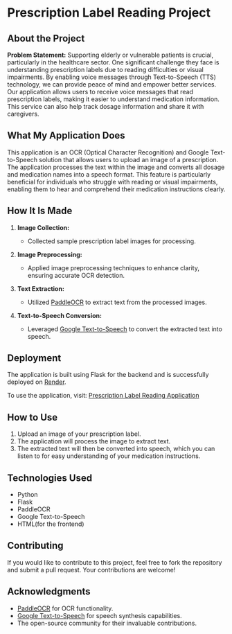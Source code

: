 # Prescription Label Reading Project

## About the Project

**Problem Statement:**
Supporting elderly or vulnerable patients is crucial, particularly in the healthcare sector. One significant challenge they face is understanding prescription labels due to reading difficulties or visual impairments. By enabling voice messages through Text-to-Speech (TTS) technology, we can provide peace of mind and empower better services. Our application allows users to receive voice messages that read prescription labels, making it easier to understand medication information. This service can also help track dosage information and share it with caregivers.

## What My Application Does

This application is an OCR (Optical Character Recognition) and Google Text-to-Speech solution that allows users to upload an image of a prescription. The application processes the text within the image and converts all dosage and medication names into a speech format. This feature is particularly beneficial for individuals who struggle with reading or visual impairments, enabling them to hear and comprehend their medication instructions clearly.

## How It Is Made

1. **Image Collection:**
   - Collected sample prescription label images for processing.
   
2. **Image Preprocessing:**
   - Applied image preprocessing techniques to enhance clarity, ensuring accurate OCR detection.

3. **Text Extraction:**
   - Utilized [PaddleOCR](https://github.com/PaddlePaddle/PaddleOCR) to extract text from the processed images.

4. **Text-to-Speech Conversion:**
   - Leveraged [Google Text-to-Speech](https://cloud.google.com/text-to-speech) to convert the extracted text into speech.

## Deployment

The application is built using Flask for the backend and is successfully deployed on [Render](https://render.com). 

To use the application, visit: [Prescription Label Reading Application](https://prescription-label-reading.onrender.com)

## How to Use

1. Upload an image of your prescription label.
2. The application will process the image to extract text.
3. The extracted text will then be converted into speech, which you can listen to for easy understanding of your medication instructions.

## Technologies Used

- Python
- Flask
- PaddleOCR
- Google Text-to-Speech
- HTML(for the frontend)

## Contributing

If you would like to contribute to this project, feel free to fork the repository and submit a pull request. Your contributions are welcome!

## Acknowledgments

- [PaddleOCR](https://github.com/PaddlePaddle/PaddleOCR) for OCR functionality.
- [Google Text-to-Speech](https://cloud.google.com/text-to-speech) for speech synthesis capabilities.
- The open-source community for their invaluable contributions.

